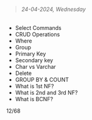 > ###### 24-04-2024, Wednesday

- Select Commands
- CRUD Operations
- Where
- Group
- Primary Key
- Secondary key
- Char vs Varchar
- Delete
- GROUP BY & COUNT
- What is 1st NF?
- What is 2nd and 3rd NF?
- What is BCNF?

12/68
